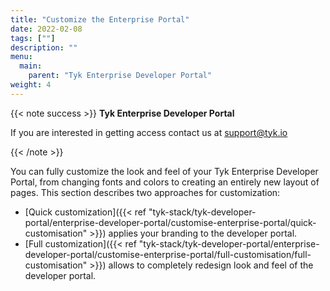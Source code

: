 ```yaml
---
title: "Customize the Enterprise Portal"
date: 2022-02-08
tags: [""]
description: ""
menu:
  main:
    parent: "Tyk Enterprise Developer Portal"
weight: 4
---
```


{{< note success >}}
**Tyk Enterprise Developer Portal**

If you are interested in getting access contact us at [support@tyk.io](<mailto:support@tyk.io?subject=Tyk Enterprise Portal Beta>)

{{< /note >}}

You can fully customize the look and feel of your Tyk Enterprise Developer Portal, from changing fonts and colors to creating an entirely new layout of pages. This section describes two approaches for customization:

- [Quick customization]({{< ref "tyk-stack/tyk-developer-portal/enterprise-developer-portal/customise-enterprise-portal/quick-customisation" >}}) applies your branding to the developer portal.
- [Full customization]({{< ref "tyk-stack/tyk-developer-portal/enterprise-developer-portal/customise-enterprise-portal/full-customisation/full-customisation" >}}) allows to completely redesign look and feel of the developer portal.
